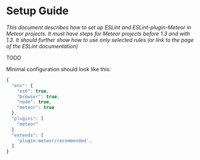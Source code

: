 # Setup Guide

*This document describes how to set up ESLint and ESLint-plugin-Meteor in Meteor projects.*
*It must have steps for Meteor projects before 1.3 and with 1.3.*
*It should further show how to use only selected rules (or link to the page of the ESLint documentation)*

TODO


Minimal configuration should look like this:

```js
{
  "env": {
    "es6": true,
    "browser": true,
    "node": true,
    "meteor": true
  },
  "plugins": [
    "meteor"
  ]
  "extends": [
    'plugin:meteor/recommended',
  ]
}
```
